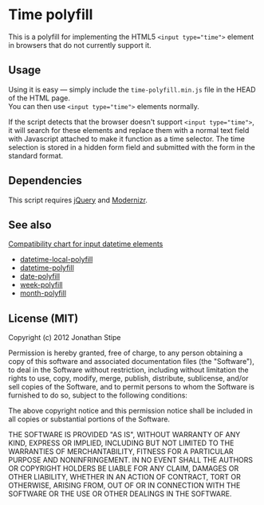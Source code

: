 # Time polyfill

This is a polyfill for implementing the HTML5 `<input type="time">` element in browsers that do not currently support it.

## Usage

Using it is easy — simply include the `time-polyfill.min.js` file in the HEAD of the HTML page.  
You can then use `<input type="time">` elements normally.

If the script detects that the browser doesn't support `<input type="time">`, it will search for these elements and replace them with a normal text field with Javascript attached to make it function as a time selector. The time selection is stored in a hidden form field and submitted with the form in the standard format.

## Dependencies

This script requires [jQuery](http://jquery.com/) and [Modernizr](http://www.modernizr.com/).

## See also

[Compatibility chart for input datetime elements](http://caniuse.com/input-datetime)

* [datetime-local-polyfill](https://github.com/jonstipe/datetime-local-polyfill)
* [datetime-polyfill](https://github.com/jonstipe/datetime-polyfill)
* [date-polyfill](https://github.com/jonstipe/date-polyfill)
* [week-polyfill](https://github.com/jonstipe/week-polyfill)
* [month-polyfill](https://github.com/jonstipe/month-polyfill)

## License (MIT)
Copyright (c) 2012 Jonathan Stipe

Permission is hereby granted, free of charge, to any person obtaining
a copy of this software and associated documentation files (the
"Software"), to deal in the Software without restriction, including
without limitation the rights to use, copy, modify, merge, publish,
distribute, sublicense, and/or sell copies of the Software, and to
permit persons to whom the Software is furnished to do so, subject to
the following conditions:

The above copyright notice and this permission notice shall be
included in all copies or substantial portions of the Software.

THE SOFTWARE IS PROVIDED "AS IS", WITHOUT WARRANTY OF ANY KIND,
EXPRESS OR IMPLIED, INCLUDING BUT NOT LIMITED TO THE WARRANTIES OF
MERCHANTABILITY, FITNESS FOR A PARTICULAR PURPOSE AND
NONINFRINGEMENT. IN NO EVENT SHALL THE AUTHORS OR COPYRIGHT HOLDERS BE
LIABLE FOR ANY CLAIM, DAMAGES OR OTHER LIABILITY, WHETHER IN AN ACTION
OF CONTRACT, TORT OR OTHERWISE, ARISING FROM, OUT OF OR IN CONNECTION
WITH THE SOFTWARE OR THE USE OR OTHER DEALINGS IN THE SOFTWARE.

